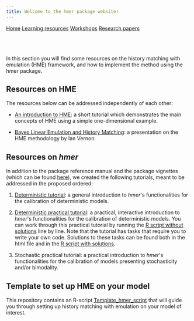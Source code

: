 ```yaml
---
title: Welcome to the hmer package website!
---
```


<div class="navbar">
  <a href="index.html">Home</a>
  <a href="learning_resources.html"  class="active">Learning resources</a>
  <a href="24may2022workshop.html">Workshops</a>
  <a href="papers.html">Research papers</a>
</div>

<br>

<br>

<br>

In this section you will find some resources on the history matching with emulation (HME) framework, and how to implement the method using the hmer package.

## Resources on HME 

The resources below can be addressed independently of each other:

- [An introduction to HME](https://danny-sc.github.io/Tutorial_1/): a short tutorial which demonstrates the main concepts of HME using a simple one-dimensional example.

- [Bayes Linear Emulation and History Matching](https://www.youtube.com/watch?v=54G_aYHGdAk): a presentation on the HME methodology by Ian Vernon.

## Resources on _hmer_ 

In addition to the package reference manual and the package vignettes (which can be found [here](https://cran.r-project.org/web/packages/hmer/index.html)), we created the following tutorials, meant to be addressed in the proposed ordered:

1. [Deterministic tutorial](https://danny-sc.github.io/Tutorial_2/): a general introduction to _hmer_'s functionalities for the calibration of deterministic models.

2. [Deterministic practical tutorial](https://danny-sc.github.io/determ_workshop/): a practical, interactive introduction to _hmer_'s functionalities for the calibration of deterministic models. You can work through this practical tutorial by running the [R script without solutions](https://github.com/hmer-package/website/blob/gh-pages/determ_workshop_code_without_sols.R) line by line. Note that the tutorial has tasks that require you to write your own code. Solutions to these tasks can be found both in the html file and in the [R script with solutions](https://github.com/hmer-package/website/blob/gh-pages/determ_workshop_code_with_sols.R).

3. Stochastic practical tutorial: a practical introduction to _hmer_'s functionalities for the calibration of models presenting stochasticity and/or bimodality.

## Template to set up HME on your model 
This repository contains an R-script [Template_hmer_script](https://raw.githubusercontent.com/hmer-package/website/gh-pages/Template_hmer_script.R) that will guide you through setting up history matching with emulation on your model of interest.
